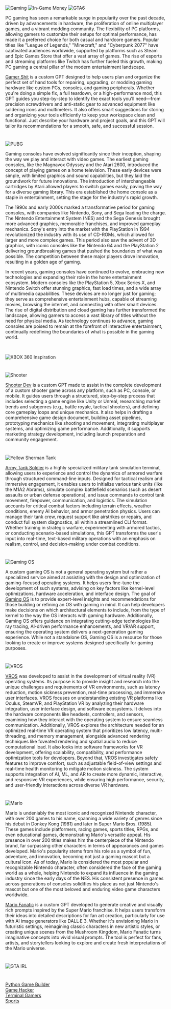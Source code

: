 ![Gaming](https://github.com/user-attachments/assets/268096d5-c6f9-4bc2-a273-fd17b1e87bc6)
![In-Game Money](https://github.com/user-attachments/assets/46711e74-473d-44a8-8010-6e29c6829a9d)
![GTA6](https://github.com/user-attachments/assets/f278c2e6-dfa1-4797-926b-185727004f0d)

PC gaming has seen a remarkable surge in popularity over the past decade, driven by advancements in hardware, the proliferation of online multiplayer games, and a vibrant modding community. The flexibility of PC platforms, allowing gamers to customize their setups for optimal performance, has made it a preferred choice for both casual and hardcore gamers. Popular titles like "League of Legends," "Minecraft," and "Cyberpunk 2077" have captivated audiences worldwide, supported by platforms such as Steam and Epic Games Store that offer a vast array of games. The rise of esports and streaming platforms like Twitch has further fueled this growth, making PC gaming a central pillar of the modern entertainment landscape.

[Gamer Shit](https://chatgpt.com/g/g-685342c6d2a48191b4179c8ff38644c5-gamer-shit) is a custom GPT designed to help users plan and organize the perfect set of hand tools for repairing, upgrading, or modding gaming hardware like custom PCs, consoles, and gaming peripherals. Whether you're doing a simple fix, a full teardown, or a high-performance mod, this GPT guides you step-by-step to identify the exact tools you’ll need—from precision screwdrivers and anti-static gear to advanced equipment like soldering irons and multimeters. It also offers smart suggestions for storing and organizing your tools efficiently to keep your workspace clean and functional. Just describe your hardware and project goals, and this GPT will tailor its recommendations for a smooth, safe, and successful session.

#

![PUBG](https://github.com/user-attachments/assets/4573b6fc-d1c3-4a72-8475-d21d83e82ce6)

Gaming consoles have evolved significantly since their inception, shaping the way we play and interact with video games. The earliest gaming consoles, like the Magnavox Odyssey and the Atari 2600, introduced the concept of playing games on a home television. These early devices were simple, with limited graphics and sound capabilities, but they laid the groundwork for future innovations. The introduction of interchangeable cartridges by Atari allowed players to switch games easily, paving the way for a diverse gaming library. This era established the home console as a staple in entertainment, setting the stage for the industry's rapid growth.

The 1990s and early 2000s marked a transformative period for gaming consoles, with companies like Nintendo, Sony, and Sega leading the charge. The Nintendo Entertainment System (NES) and the Sega Genesis brought more advanced graphics, memorable franchises, and improved gameplay mechanics. Sony's entry into the market with the PlayStation in 1994 revolutionized the industry with its use of CD-ROMs, which allowed for larger and more complex games. This period also saw the advent of 3D graphics, with iconic consoles like the Nintendo 64 and the PlayStation 2 delivering groundbreaking games that pushed the boundaries of what was possible. The competition between these major players drove innovation, resulting in a golden age of gaming.

In recent years, gaming consoles have continued to evolve, embracing new technologies and expanding their role in the home entertainment ecosystem. Modern consoles like the PlayStation 5, Xbox Series X, and Nintendo Switch offer stunning graphics, fast load times, and a wide array of multimedia capabilities. These devices are no longer just for gaming; they serve as comprehensive entertainment hubs, capable of streaming movies, browsing the internet, and connecting with other smart devices. The rise of digital distribution and cloud gaming has further transformed the landscape, allowing gamers to access a vast library of titles without the need for physical media. As technology continues to advance, gaming consoles are poised to remain at the forefront of interactive entertainment, continually redefining the boundaries of what is possible in the gaming world.

<br>

![XBOX 360 Inspiration](https://github.com/user-attachments/assets/166bc3df-edb9-42b8-830c-260f13d59b5b)

#

![Shooter](https://github.com/user-attachments/assets/acb38e32-5e10-46af-a8a6-49ea9b0af1a6)

[Shooter Dev](https://chatgpt.com/g/g-6867b1c00eec8191b66abb452c8654e5-shooter-dev) is a custom GPT made to assist in the complete development of a custom shooter game across any platform, such as PC, console, or mobile. It guides users through a structured, step-by-step process that includes selecting a game engine like Unity or Unreal, researching market trends and subgenres (e.g., battle royale, tactical shooters), and defining core gameplay loops and unique mechanics. It also helps in drafting a comprehensive game design document, building asset pipelines, prototyping mechanics like shooting and movement, integrating multiplayer systems, and optimizing game performance. Additionally, it supports marketing strategy development, including launch preparation and community engagement. 

#

![Yellow Sherman Tank](https://github.com/user-attachments/assets/9fef010b-e6bf-4ab2-8a65-a737d5bafa64)

[Army Tank Soldier](https://chatgpt.com/g/g-682e2155b670819184844fcfc3a6c47f-army-tank-soldier) is a highly specialized military tank simulation terminal, allowing users to experience and control the dynamics of armored warfare through structured command-line inputs. Designed for tactical realism and immersive engagement, it enables users to initialize various tank units (like the M1A2 Abrams), simulate complex battlefield scenarios (such as desert assaults or urban defense operations), and issue commands to control tank movement, firepower, communication, and logistics. The simulation accounts for critical combat factors including terrain effects, weather conditions, enemy AI behavior, and armor penetration physics. Users can manage their tank crew, request support like airstrikes or repairs, and conduct full system diagnostics, all within a streamlined CLI format. Whether training in strategic warfare, experimenting with armored tactics, or conducting scenario-based simulations, this GPT transforms the user's input into real-time, text-based military operations with an emphasis on realism, control, and decision-making under combat conditions.

#

![Gaming OS](https://github.com/user-attachments/assets/da7e9ecd-b1e2-46ad-a4d3-b1fbd76ce07f)

A custom gaming OS is not a general operating system but rather a specialized service aimed at assisting with the design and optimization of gaming-focused operating systems. It helps users fine-tune the development of such systems, advising on key factors like kernel-level optimizations, hardware acceleration, and interface design. The goal of [Gaming OS](https://chatgpt.com/g/g-6828789c828081919a41ef9e55d0a995-gaming-os) is to provide expert-level insights and recommendations for those building or refining an OS with gaming in mind. It can help developers make decisions on which architectural elements to include, from the type of kernel to the way the OS interacts with gaming hardware. Additionally, Gaming OS offers guidance on integrating cutting-edge technologies like ray tracing, AI-driven performance enhancements, and VR/AR support, ensuring the operating system delivers a next-generation gaming experience. While not a standalone OS, Gaming OS is a resource for those looking to create or improve systems designed specifically for gaming purposes.
#

![VROS](https://github.com/user-attachments/assets/1f8d5b9f-ab6d-4b77-aa83-7d29f5d1eb6d)

[VROS](https://chatgpt.com/g/g-682acbc041448191bffba778a9f2ba64-vros) was developed to assist in the development of virtual reality (VR) operating systems. Its purpose is to provide insight and research into the unique challenges and requirements of VR environments, such as latency reduction, motion sickness prevention, real-time processing, and immersive user interfaces. VROS focuses on understanding existing VR platforms like Oculus, SteamVR, and PlayStation VR by analyzing their hardware integration, user interface design, and software ecosystems. It delves into the hardware components like headsets, controllers, and sensors, examining how they interact with the operating system to ensure seamless communication. Additionally, VROS explores the architecture needed for an optimized real-time VR operating system that prioritizes low latency, multi-threading, and memory management, alongside advanced rendering techniques like foveated rendering and spatial audio to reduce computational load. It also looks into software frameworks for VR development, offering scalability, compatibility, and performance optimization tools for developers. Beyond that, VROS investigates safety features to improve comfort, such as adjustable field-of-view settings and real-time health monitoring to mitigate motion sickness. The system supports integration of AI, ML, and AR to create more dynamic, interactive, and responsive VR experiences, while ensuring high performance, security, and user-friendly interactions across diverse VR hardware.

#

![Mario](https://github.com/user-attachments/assets/6921ec9b-ca0c-498e-a113-6dd928134ae9)

Mario is undeniably the most iconic and recognized Nintendo character, with over 200 games to his name, spanning a wide variety of genres since his debut in Donkey Kong (1981) and later in Super Mario Bros. (1985). These games include platformers, racing games, sports titles, RPGs, and even educational games, demonstrating Mario's versatile appeal. His presence in over 200 titles makes him the centerpiece of the Nintendo brand, far surpassing other characters in terms of appearances and games developed. Mario's popularity stems from his role as a symbol of fun, adventure, and innovation, becoming not just a gaming mascot but a cultural icon. As of today, Mario is considered the most popular and recognizable Nintendo character, often considered the face of the gaming world as a whole, helping Nintendo to expand its influence in the gaming industry since the early days of the NES. His consistent presence in games across generations of consoles solidifies his place as not just Nintendo's mascot but one of the most beloved and enduring video game characters worldwide.

[Mario Fanatic](https://chatgpt.com/g/g-680864f561b48191a068b54ef8aa81cf-mario-fanatic) is a custom GPT developed to generate creative and visually rich prompts inspired by the Super Mario franchise. It helps users transform their ideas into detailed descriptions for fan art creation, particularly for use with AI image generators like DALL·E 3. Whether it's envisioning Mario in futuristic settings, reimagining classic characters in new artistic styles, or creating unique scenes from the Mushroom Kingdom, Mario Fanatic turns imaginative concepts into vivid visual prompts. The tool is perfect for fans, artists, and storytellers looking to explore and create fresh interpretations of the Mario universe.

#
![GTA IRL](https://github.com/user-attachments/assets/048fbdd6-f26d-409b-9f8a-e82c55e302ad)
#

[Python Game Builder](https://chatgpt.com/g/g-4hbrahdr4-python-game-builder)
<br>
[Game Hacker](https://chatgpt.com/g/g-67558cfe8db88191940babcbda59243e-game-hacker)
<br>
[Terminal Gamers](https://chatgpt.com/g/g-682b402f529081918d5212e1f789d2f3-terminal-gamers)
<br>
[Sports](https://github.com/sourceduty/Sports)

